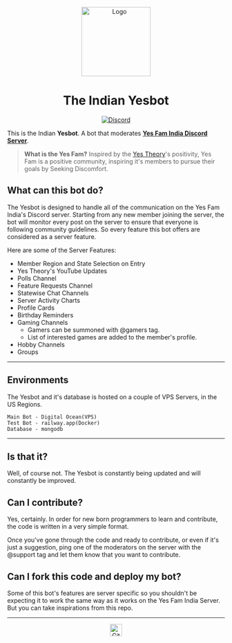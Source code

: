 <p align="center">
  <a href="https://github.com/mohammedfarish/testcode/blob/main/README.md#the-indian-yesbot">
    <img src="https://cdn.discordapp.com/attachments/715183139500196001/748280430813249647/Mudi.png" alt="Logo" width="160" height="160">
  </a>
<h1 align="center">The Indian Yesbot</h1>
</p>
<p align="center">
  <a href="https://discord.gg/QGyBrTw">
    <img src="https://discordapp.com/api/guilds/701088725605548133/widget.png?style=shield"
         alt="Discord">
  </a>
</p>

This is the Indian **Yesbot**. A bot that moderates [**Yes Fam India Discord Server**](https://discord.gg/QGyBrTw).

> **What is the Yes Fam?** Inspired by the [Yes Theory](https://www.youtube.com/user/PracProcrastination)'s positivity, Yes Fam is a positive community, inspiring it's members to pursue their goals by Seeking Discomfort.

## What can this bot do?

The Yesbot is designed to handle all of the communication on the Yes Fam India's Discord server. Starting from any new member joining the server, the bot will monitor every post on the server to ensure that everyone is following community guidelines. So every feature this bot offers are considered as a server feature.

Here are some of the Server Features:

- Member Region and State Selection on Entry
- Yes Theory's YouTube Updates
- Polls Channel
- Feature Requests Channel
- Statewise Chat Channels
- Server Activity Charts
- Profile Cards
- Birthday Reminders
- Gaming Channels
  - Gamers can be summoned with @gamers tag.
  - List of interested games are added to the member's profile.
- Hobby Channels
- Groups

---

## Environments

The Yesbot and it's database is hosted on a couple of VPS Servers, in the US Regions.

```
Main Bot - Digital Ocean(VPS)
Test Bot - railway.app(Docker)
Database - mongodb
```

---

## Is that it?

Well, of course not. The Yesbot is constantly being updated and will constantly be improved.

## Can I contribute?

Yes, certainly. In order for new born programmers to learn and contribute, the code is written in a very simple format.

Once you've gone through the code and ready to contribute, or even if it's just a suggestion, ping one of the moderators on the server with the @support tag and let them know that you want to contribute.

## Can I fork this code and deploy my bot?

Some of this bot's features are server specific so you shouldn't be expecting it to work the same way as it works on the Yes Fam India Server. But you can take inspirations from this repo.

---

<p align="center">
  <a href="https://github.com/YesTheoryFam">
    <img src="https://image.flaticon.com/icons/png/512/25/25231.png" alt="Github"  height="28">
  </a>
</p>
